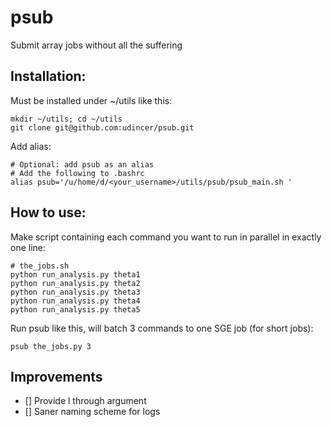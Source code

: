 # psub
Submit array jobs without all the suffering

## Installation:

Must be installed under ~/utils like this:
```
mkdir ~/utils; cd ~/utils
git clone git@github.com:udincer/psub.git
```

Add alias:
```
# Optional: add psub as an alias
# Add the following to .bashrc
alias psub='/u/home/d/<your_username>/utils/psub/psub_main.sh '
```

## How to use:

Make script containing each command you want to run in parallel in exactly one line:
```
# the_jobs.sh
python run_analysis.py theta1
python run_analysis.py theta2
python run_analysis.py theta3
python run_analysis.py theta4
python run_analysis.py theta5
```

Run psub like this, will batch 3 commands to one SGE job (for short jobs):
```
psub the_jobs.py 3
```

## Improvements

- [] Provide l through argument
- [] Saner naming scheme for logs